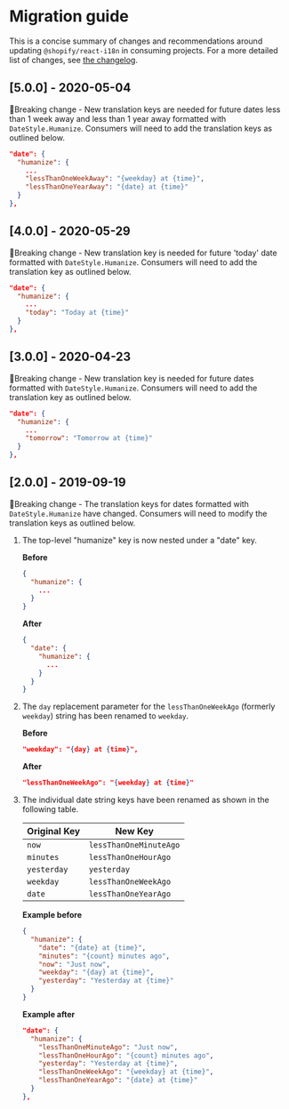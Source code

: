 # Migration guide

This is a concise summary of changes and recommendations around updating `@shopify/react-i18n` in consuming projects. For a more detailed list of changes, see [the changelog](./CHANGELOG.md).

## [5.0.0] - 2020-05-04

🛑Breaking change - New translation keys are needed for future dates less than 1 week away and less than 1 year away formatted with `DateStyle.Humanize`. Consumers will need to add the translation keys as outlined below.

```json
"date": {
  "humanize": {
    ...
    "lessThanOneWeekAway": "{weekday} at {time}",
    "lessThanOneYearAway": "{date} at {time}"
  }
},
```

## [4.0.0] - 2020-05-29

🛑Breaking change - New translation key is needed for future 'today' date formatted with `DateStyle.Humanize`. Consumers will need to add the translation key as outlined below.

```json
"date": {
  "humanize": {
    ...
    "today": "Today at {time}"
  }
},
```

## [3.0.0] - 2020-04-23

🛑Breaking change - New translation key is needed for future dates formatted with `DateStyle.Humanize`. Consumers will need to add the translation key as outlined below.

```json
"date": {
  "humanize": {
    ...
    "tomorrow": "Tomorrow at {time}"
  }
},
```

## [2.0.0] - 2019-09-19

🛑Breaking change - The translation keys for dates formatted with `DateStyle.Humanize` have changed. Consumers will need to modify the translation keys as outlined below.

1. The top-level "humanize" key is now nested under a "date" key.

   **Before**

   ```json
   {
     "humanize": {
       ...
     }
   }
   ```

   **After**

   ```json
   {
     "date": {
       "humanize": {
         ...
       }
     }
   }
   ```

2. The `day` replacement parameter for the `lessThanOneWeekAgo` (formerly `weekday`) string has been renamed to `weekday`.

   **Before**

   ```json
   "weekday": "{day} at {time}",
   ```

   **After**

   ```json
   "lessThanOneWeekAgo": "{weekday} at {time}"
   ```

3. The individual date string keys have been renamed as shown in the following table.

   | Original Key | New Key                |
   | ------------ | ---------------------- |
   | `now`        | `lessThanOneMinuteAgo` |
   | `minutes`    | `lessThanOneHourAgo`   |
   | `yesterday`  | `yesterday`            |
   | `weekday`    | `lessThanOneWeekAgo`   |
   | `date`       | `lessThanOneYearAgo`   |

   **Example before**

   ```json
   {
     "humanize": {
       "date": "{date} at {time}",
       "minutes": "{count} minutes ago",
       "now": "Just now",
       "weekday": "{day} at {time}",
       "yesterday": "Yesterday at {time}"
     }
   }
   ```

   **Example after**

   ```json
   "date": {
     "humanize": {
       "lessThanOneMinuteAgo": "Just now",
       "lessThanOneHourAgo": "{count} minutes ago",
       "yesterday": "Yesterday at {time}",
       "lessThanOneWeekAgo": "{weekday} at {time}",
       "lessThanOneYearAgo": "{date} at {time}"
     }
   },
   ```
